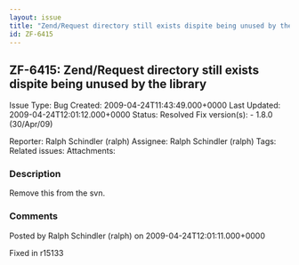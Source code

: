 ```yaml
---
layout: issue
title: "Zend/Request directory still exists dispite being unused by the library"
id: ZF-6415
---
```


ZF-6415: Zend/Request directory still exists dispite being unused by the library
--------------------------------------------------------------------------------

 Issue Type: Bug Created: 2009-04-24T11:43:49.000+0000 Last Updated: 2009-04-24T12:01:12.000+0000 Status: Resolved Fix version(s): - 1.8.0 (30/Apr/09)
 
 Reporter:  Ralph Schindler (ralph)  Assignee:  Ralph Schindler (ralph)  Tags: 
 Related issues: 
 Attachments: 
### Description

Remove this from the svn.

 

 

### Comments

Posted by Ralph Schindler (ralph) on 2009-04-24T12:01:11.000+0000

Fixed in r15133

 

 